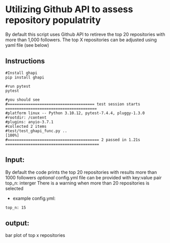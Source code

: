 # Utilizing Github API to assess repository populatrity
By default this script uses Github API to retireve the top 20 repositories with more than 1,000 followers.
The top X repositories can be adjusted using yaml file (see below)

## Instructions
```
#Install ghapi
pip install ghapi

#run pytest
pytest

#you should see
#====================================== test session starts ========================================
#platform linux -- Python 3.10.12, pytest-7.4.4, pluggy-1.3.0
#rootdir: /content
#plugins: anyio-3.7.1
#collected 2 items
#test/test_ghapi_func.py ..                                                                   [100%]
#======================================== 2 passed in 1.21s =========================================

```


## Input:
By default the code prints the top 20 repositories with results more than 1000 followers
*optional* config.yml file can be provided with key:value pair top_n: interger
There is a warning when more than 20 repositories is selected
- example config.yml:
```
top_n: 15
```
## output:
bar plot of top x repositories

